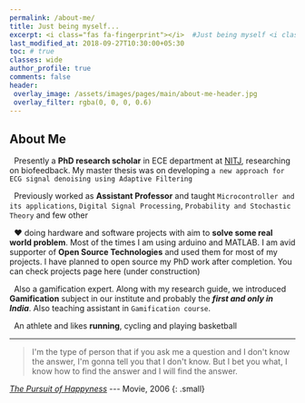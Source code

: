 ```yaml
---
permalink: /about-me/
title: Just being myself... 
excerpt: <i class="fas fa-fingerprint"></i>  #Just being myself <i class="fas fa-fingerprint"></i> 
last_modified_at: 2018-09-27T10:30:00+05:30
toc: # true
classes: wide
author_profile: true
comments: false
header:
 overlay_image: /assets/images/pages/main/about-me-header.jpg
 overlay_filter: rgba(0, 0, 0, 0.6)
---
```


## About Me

<i class="fa fa-graduation-cap about-icon"></i> &nbsp; Presently a **PhD research scholar** in ECE department at [NITJ](http://www.nitj.ac.in), researching on biofeedback. My master thesis was on developing `a new approach for ECG signal denoising using Adaptive Filtering`    
  
<i class="fas fa-briefcase"></i> &nbsp; Previously worked as **Assistant Professor** and taught `Microcontroller and its applications`, `Digital Signal Processing`, `Probability and Stochastic Theory` and few other     
  
<i class="fas fa-flask"></i> &nbsp; ❤️ doing hardware and software projects with aim to **solve some real world problem**. Most of the times I am using arduino and MATLAB. I am avid supporter of **Open Source Technologies** and used them for most of my projects. I have planned to open source my PhD work after completion. You can check projects page here (under construction)  

<i class="fas fa-gamepad"></i> &nbsp; Also a gamification expert. Along with my research guide, we introduced **Gamification** subject in our institute and probably the ***first and only in India***. Also teaching assistant in `Gamification course`. 
  
<i class="fas fa-basketball-ball"></i> &nbsp; An athlete and likes **running**, cycling and playing basketball

---

> I'm the type of person that if you ask me a question and I don't know the answer, I'm gonna tell you that I don't know. But I bet you what, I know how to find the answer and I will find the answer.

[*The Pursuit of Happyness*](https://www.imdb.com/title/tt0454921/) --- Movie, 2006
{: .small}











